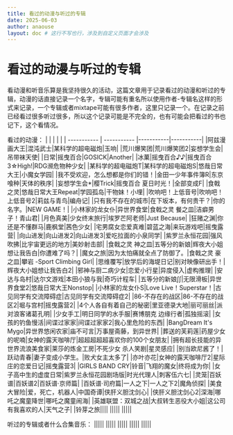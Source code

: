 ```yaml
---
title: 看过的动漫与听过的专辑
date: 2025-06-03
author: anaouse
layout: doc # 这行不写也行，涉及到自定义页面才会涉及
---
```


# 看过的动漫与听过的专辑
看动漫和听音乐算是我坚持很久的活动，这篇文章用于记录看过的动漫和听过的专辑，动漫的话直接记录一个名字，专辑可能有重名所以使用作者-专辑名这样的形式来记录，一个专辑或者mixtape可能有很多作者，这里只记录一个。在记录之前已经看过很多听过很多，所以这个记录可能是不完全的，也有可能会把看过的书也记下，这个看情况。

看过的动漫：
|             |             |           |             |
| ----------- | ----------- |-----------|-----------|
|阿兹漫画大王|混沌武士|某科学的超电磁炮|玉响|
|荒川爆笑团|荒川爆笑团2|妄想学生会|吊带袜天使|
|日常|摇曳百合|GOSICK|Another|
|冰菓|摇曳百合♪♪|摇曳百合 3☆High!|RDG濒危物种少女|
|某科学的超电磁炮T|某科学的超电磁炮S|悠哉日常大王|小魔女学园|
|我不受欢迎，怎么想都是你们的错！|金田一少年事件簿R|东京喰种|天体的秩序|
|妄想学生会*|樱Trick|摇曳百合 夏日时光！|全部变成F|
|食戟之灵|悠哉日常大王Repeat|学园孤岛|干物妹！小埋|
|吹响吧！上低音号|吹响吧！上低音号2|莉兹与青鸟|编舟记|
|只有我不存在的城市|在下坂本，有何贵干？|你的名字。|NEW GAME！|
|小林家的龙女仆|异世界食堂|食戟之灵 餐之皿|洁癖男子！青山君|
|月色真美|少女终末旅行|埃罗芒阿老师|Just Because|
|狂赌之渊|你还是不懂群马|鹿枫堂|茜色少女|
|宅男腐女恋爱真难|碧蓝之海|来玩游戏吧|摇曳露营|
|向山进发|向山进发2|向山进发3|爱吃拉面的小泉同学|
|紫罗兰永恒花园|强风吹拂|比宇宙更远的地方|美妙射击部|
|食戟之灵 神之皿|五等分的新娘|辉夜大小姐想让我告白|你遭难了吗？|
|魔女之旅|因为太怕痛就全点了防御了。|食戟之灵 豪之皿|攀岩 -Sport Climbing Girl|
|思维覆写|放学后的海堤日记|别对映像研出手！|辉夜大小姐想让我告白2|
|邪神与厨二病少女|恋爱小行星|异度侵入|虚构推理|
|安达与岛村|达尔文游戏|本田小狼与我|奇巧计程车|
|五等分的新娘∫∫|无限滑板|异世界食堂2|悠哉日常大王Nonstop|
|小林家的龙女仆S|Love Live！Superstar！|古见同学有交流障碍症|古见同学有交流障碍症2|
|86-不存在的战区|86-不存在的战区2|堀与宫村|摇曳露营2|
|4个人各自有着自己的秘密|里亚德录大地|丽可丽丝|派对浪客诸葛孔明|
|少女手工|明日同学的水手服|赛博朋克 边缘行者|孤独摇滚|
|女孩的钓鱼慢活|间谍过家家|间谍过家家2|我心里危险的东西|
|BangDream It's Mygo|异世界悠闲农家|庙不可言|万事屋斋藤，到异世界|
|葬送的芙莉莲|药屋少女的呢喃|女神的露天咖啡厅|超超超超超喜欢你的100个女朋友|
|拥有超长技能的异世界流浪美食家|莱莎的炼金工房|不死少女 杀人笑剧|星灵感应|
|别当欧尼酱了！|跃动青春|妻子变成小学生。|败犬女主太多了|
|亦叶亦花|女神的露天咖啡厅2|星际庄的恋爱日记|摇曳露营3|
|GIRLS BAND CRY|铃音|飞翔的魔女|终将成为你|
|女子高中生的虚度日常|紫罗兰永恒花园剧场版|时光代理人|刺客伍六七|
|灵笼|百妖谱|百妖谱2|百妖谱·京师篇|
|百妖谱·司府篇|一人之下|一人之下2|魔角侦探|
|美食大冒险|爱，死亡，机器人|中国奇谭|侠肝义胆沈剑心|
|侠肝义胆沈剑心2|深海|哪吒之魔童降世|哪吒之魔童闹海|
|英雄联盟：双城之战|大叔转生恶役大小姐|这公司有我喜欢的人|天气之子|
|铃芽之旅||||
|||||
|||||

听过的专辑或者什么合集音乐：
|||||
|||||
|||||
|||||
|||||
